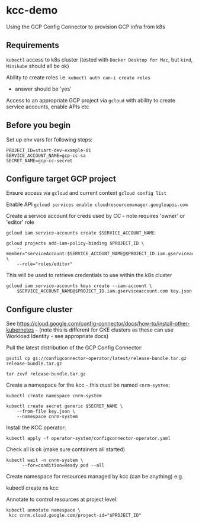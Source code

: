 # kcc-demo
Using the GCP Config Connector to provision GCP infra from k8s

## Requirements
`kubectl` access to k8s cluster (tested with `Docker Desktop for Mac`, but `kind`, `Minikube` should all be ok) 

Ability to create roles i.e. 
`kubectl auth can-i create roles` 
- answer should be 'yes'

Access to an appropriate GCP project via `gcloud` with ability to create service accounts, enable APIs etc


## Before you begin

Set up env vars for following steps:
```
PROJECT_ID=stuart-dev-example-01
SERVICE_ACCOUNT_NAME=gcp-cc-sa
SECRET_NAME=gcp-cc-secret
```

## Configure target GCP project

Ensure access via `gcloud` and current context
`gcloud config list`

Enable API
`gcloud services enable cloudresourcemanager.googleapis.com`

Create a service account for creds used by CC - note requires 'owner' or 'editor' role

```
gcloud iam service-accounts create $SERVICE_ACCOUNT_NAME

gcloud projects add-iam-policy-binding $PROJECT_ID \
    --member="serviceAccount:$SERVICE_ACCOUNT_NAME@$PROJECT_ID.iam.gserviceaccount.com" \
    --role="roles/editor" 
```

This will be used to retrieve credentials to use within the k8s cluster

```
gcloud iam service-accounts keys create --iam-account \
    $SERVICE_ACCOUNT_NAME@$PROJECT_ID.iam.gserviceaccount.com key.json
```

## Configure cluster

See https://cloud.google.com/config-connector/docs/how-to/install-other-kubernetes - (note this is different for GKE clusters as these can use Workload Identity - see appropriate docs)

Pull the latest distribution of the GCP Config Connector: 

```
gsutil cp gs://configconnector-operator/latest/release-bundle.tar.gz release-bundle.tar.gz

tar zxvf release-bundle.tar.gz
```

Create a namespace for the kcc - this _must_ be named `cnrm-system`:
```
kubectl create namespace cnrm-system 

kubectl create secret generic $SECRET_NAME \
    --from-file key.json \
    --namespace cnrm-system
```
Install the KCC operator:
```
kubectl apply -f operator-system/configconnector-operator.yaml
```

Check all is ok (make sure containers all started)

```
kubectl wait -n cnrm-system \
      --for=condition=Ready pod --all
```

Create namespace for resources managed by kcc (can be anything) e.g.

kubectl create ns kcc

Annotate to control resources at project level:

```
kubectl annotate namespace \
 kcc cnrm.cloud.google.com/project-id="$PROJECT_ID"
```